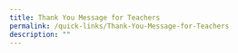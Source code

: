 ```yaml
---
title: Thank You Message for Teachers
permalink: /quick-links/Thank-You-Message-for-Teachers
description: ""
---
```

